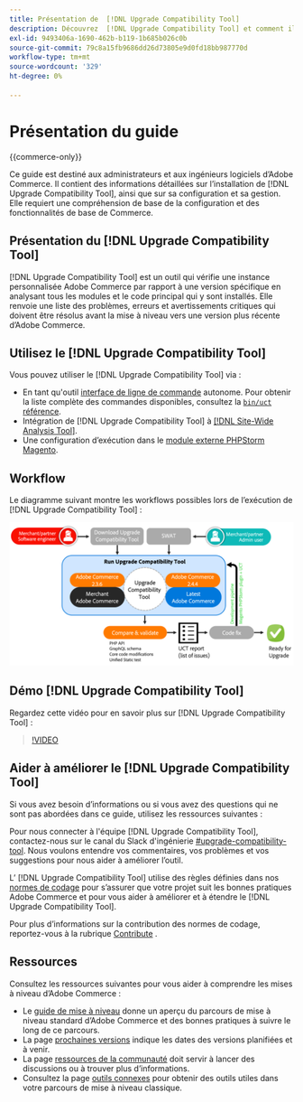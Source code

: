 ```yaml
---
title: Présentation de  [!DNL Upgrade Compatibility Tool]
description: Découvrez  [!DNL Upgrade Compatibility Tool] et comment il peut vous aider à gérer votre projet Adobe Commerce.
exl-id: 9493406a-1690-462b-b119-1b685b026c0b
source-git-commit: 79c8a15fb9686dd26d73805e9d0fd18bb987770d
workflow-type: tm+mt
source-wordcount: '329'
ht-degree: 0%

---
```


# Présentation du guide

{{commerce-only}}

Ce guide est destiné aux administrateurs et aux ingénieurs logiciels d’Adobe Commerce. Il contient des informations détaillées sur l’installation de [!DNL Upgrade Compatibility Tool], ainsi que sur sa configuration et sa gestion. Elle requiert une compréhension de base de la configuration et des fonctionnalités de base de Commerce.

## Présentation du [!DNL Upgrade Compatibility Tool]

[!DNL Upgrade Compatibility Tool] est un outil qui vérifie une instance personnalisée Adobe Commerce par rapport à une version spécifique en analysant tous les modules et le code principal qui y sont installés. Elle renvoie une liste des problèmes, erreurs et avertissements critiques qui doivent être résolus avant la mise à niveau vers une version plus récente d’Adobe Commerce.

## Utilisez le [!DNL Upgrade Compatibility Tool]

Vous pouvez utiliser le [!DNL Upgrade Compatibility Tool] via :

- En tant qu&#39;outil [interface de ligne de commande](../upgrade-compatibility-tool/run.md) autonome. Pour obtenir la liste complète des commandes disponibles, consultez la [`bin/uct` référence](../../tools/reference/uct.md).
- Intégration de [!DNL Upgrade Compatibility Tool] à [[!DNL Site-Wide Analysis Tool]](../upgrade-compatibility-tool/integrate-analysis-tool.md).
- Une configuration d’exécution dans le [module externe PHPStorm Magento](../upgrade-compatibility-tool/run-configuration-phpstorm-plugin.md).

## Workflow

Le diagramme suivant montre les workflows possibles lors de l’exécution de [!DNL Upgrade Compatibility Tool] :

![[!DNL Upgrade Compatibility Tool] Diagramme](../../assets/upgrade-guide/uct-diagram-v5.png)

## Démo [!DNL Upgrade Compatibility Tool]

Regardez cette vidéo pour en savoir plus sur [!DNL Upgrade Compatibility Tool] :

>[!VIDEO](https://video.tv.adobe.com/v/344383?quality=12&captions=fre_fr)

## Aider à améliorer le [!DNL Upgrade Compatibility Tool]

Si vous avez besoin d’informations ou si vous avez des questions qui ne sont pas abordées dans ce guide, utilisez les ressources suivantes :

Pour nous connecter à l&#39;équipe [!DNL Upgrade Compatibility Tool], contactez-nous sur le canal du Slack d&#39;ingénierie [#upgrade-compatibility-tool](https://magentocommeng.slack.com/archives/C019Y143U9F). Nous voulons entendre vos commentaires, vos problèmes et vos suggestions pour nous aider à améliorer l’outil.

L’ [!DNL Upgrade Compatibility Tool] utilise des règles définies dans nos [normes de codage](https://developer.adobe.com/commerce/php/coding-standards/) pour s’assurer que votre projet suit les bonnes pratiques Adobe Commerce et pour vous aider à améliorer et à étendre le [!DNL Upgrade Compatibility Tool].

Pour plus d’informations sur la contribution des normes de codage, reportez-vous à la rubrique [Contribute](https://developer.adobe.com/commerce/php/coding-standards/contributing/) .

## Ressources

Consultez les ressources suivantes pour vous aider à comprendre les mises à niveau d’Adobe Commerce :

- Le [guide de mise à niveau](../overview.md) donne un aperçu du parcours de mise à niveau standard d’Adobe Commerce et des bonnes pratiques à suivre le long de ce parcours.
- La page [prochaines versions](https://experienceleague.adobe.com/fr/docs/commerce-operations/release/planning/schedule) indique les dates des versions planifiées et à venir.
- La page [ressources de la communauté](https://developer.adobe.com/commerce/contributor/community/) doit servir à lancer des discussions ou à trouver plus d’informations.
- Consultez la page [ outils connexes](../upgrade-compatibility-tool/related-tools.md) pour obtenir des outils utiles dans votre parcours de mise à niveau classique.
